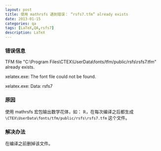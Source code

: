 ```yaml
---
layout: post
title: 使用 mathrsfs 遇到错误： “rsfs7.tfm” already exists 
date: 2013-01-15
categories: qa
tags: [LaTeX,QA,rsfs7]
description: LaTeX
---
```


### 错误信息

TFM file "C:\Program Files\CTEX\UserData\fonts/tfm/public/rsfs\rsfs7.tfm" already exists.

xelatex.exe: The font file could not be found.

xelatex.exe: Data: rsfs7


### 原因

使用 mathrsfs 宏包输出数学花体，如： $\mathbb{R}$，在每次编译之后都生成 `\CTEX\UserData\fonts/tfm/public/rsfs\rsfs7.tfm` 这个文件。


### 解决办法

在编译之前删掉该文件。
